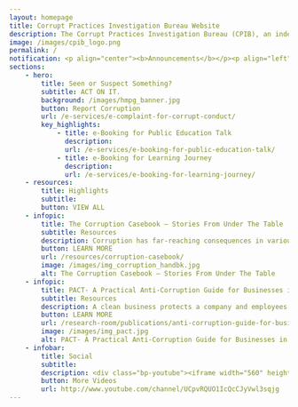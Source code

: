 ```yaml
---
layout: homepage
title: Corrupt Practices Investigation Bureau Website
description: The Corrupt Practices Investigation Bureau (CPIB), an independent agency, is responsible for the investigation and prevention of corruption in Singapore.
image: /images/cpib_logo.png
permalink: /
notification: <p align="center"><b>Announcements</b></p><p align="left">* CPIB Website and e-Services will be undergoing scheduled maintenance from Friday, 6 Aug 2021 9:00 AM to Sat, 7 Aug 2021 9:00 AM, and will not be available during this period.</p><P align="left">* Due to the elevated COVID-19 safe distancing measures, the Corruption Reporting & Heritage Centre (CRHC) @ 247 Whitley Road will remain closed till further notice. The CPIB will still operate as usual. However, members of the public are strongly advised against visiting the CPIB headquarters during this time of elevated safe distancing measures.</p>
sections:
    - hero:
        title: Seen or Suspect Something?
        subtitle: ACT ON IT.
        background: /images/hmpg_banner.jpg
        button: Report Corruption
        url: /e-services/e-complaint-for-corrupt-conduct/
        key_highlights:
            - title: e-Booking for Public Education Talk
              description: 
              url: /e-services/e-booking-for-public-education-talk/
            - title: e-Booking for Learning Journey
              description: 
              url: /e-services/e-booking-for-learning-journey/
    - resources:
        title: Highlights
        subtitle: 
        button: VIEW ALL
    - infopic:
        title: The Corruption Casebook – Stories From Under The Table
        subtitle: Resources
        description: Corruption has far-reaching consequences in various aspects of society. As part of CPIB’s prevention and outreach efforts, the CPIB has developed an e-Book titled "<B>The Corruption Casebook - Stories From Under The Table</b>" featuring stories on past cases of corruption.
        button: LEARN MORE
        url: /resources/corruption-casebook/
        image: /images/img_corruption_handbk.jpg
        alt: The Corruption Casebook – Stories From Under The Table
    - infopic:
        title: PACT- A Practical Anti-Corruption Guide for Businesses in Singapore
        subtitle: Resources
        description: A clean business protects a company and employees from being caught in thorny and compromising situations. As part of the CPIB’s commitment to combat corruption in the private sector, we have developed <b>PACT - A Practical Anti-Corruption Guide for Businesses in Singapore</b> to help domestic business owners prevent corruption in their companies.
        button: LEARN MORE
        url: /research-room/publications/anti-corruption-guide-for-businesses/
        image: /images/img_pact.jpg
        alt: PACT- A Practical Anti-Corruption Guide for Businesses in Singapore
    - infobar:
        title: Social
        subtitle: 
        description: <div class="bp-youtube"><iframe width="560" height="315" src="https://www.youtube.com/embed/U-dn5e_h2XM" title="YouTube video player" frameborder="0" allow="accelerometer; autoplay; clipboard-write; encrypted-media; gyroscope; picture-in-picture" allowfullscreen></iframe></div>
        button: More Videos
        url: http://www.youtube.com/channel/UCpvRQUO1IcQcCJyVwl3sqjg
---
```


